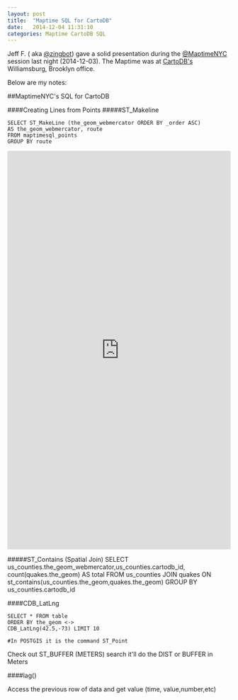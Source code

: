 ```yaml
---
layout: post
title:  "Maptime SQL for CartoDB"
date:   2014-12-04 11:31:10
categories: Maptime CartoDB SQL
---
```



Jeff F. ( aka [@zingbot](https://twitter.com/zingbot)) gave a solid presentation during the [@MaptimeNYC](http://www.meetup.com/Maptime-NYC/) session last night (2014-12-03). The Maptime was at [CartoDB's](http://cartodb.com/) Williamsburg, Brooklyn office. 

Below are my notes:

##MaptimeNYC's SQL for CartoDB

####Creating Lines from Points
#####ST_Makeline

	SELECT ST_MakeLine (the_geom_webmercator ORDER BY _order ASC)
	AS the_geom_webmercator, route
	FROM maptimesql_points
	GROUP BY route
	
<iframe width='100%' height='900' frameborder='0' src='https://dms2203.cartodb.com/tables/maptimesql_points/public/map' allowfullscreen webkitallowfullscreen mozallowfullscreen oallowfullscreen msallowfullscreen></iframe>
	
#####ST_Contains (Spatial Join)
	SELECT 
	us_counties.the_geom_webmercator,us_counties.cartodb_id, count(quakes.the_geom)
	AS total
	FROM us_counties JOIN quakes
	ON st_contains(us_counties.the_geom,quakes.the_geom)
	GROUP BY us_counties.cartodb_id
	
####CDB_LatLng

	SELECT * FROM table 
	ORDER BY the_geom <->
	CDB_LatLng(42.5,-73) LIMIT 10
	
	#In POSTGIS it is the command ST_Point	
	
Check out ST_BUFFER (METERS) search it'll do the DIST or BUFFER in Meters


####lag()

Access the previous row of data and get value (time, value,number,etc)
